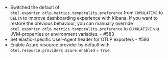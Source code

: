* Switched the default of `otel.exporter.otlp.metrics.temporality.preference` from `CUMULATIVE` to `DELTA` to improve dashboarding experience with Kibana. If you want to restore the previous behaviour, you can manually override `otel.exporter.otlp.metrics.temporality.preference` to `CUMULATIVE` via JVM-properties or environment variables. - #583
 * Set elastic-specific User-Agent header for OTLP exporters - #593
* Enable Azure resource provider by default with `otel.resource.providers.azure.enabled` = `true`.
